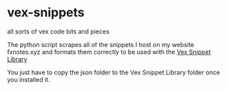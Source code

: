 # vex-snippets
all sorts of vex code bits and pieces

The python script scrapes all of the snippets I host on my website fxnotes.xyz and formats them correctly to be used with the [Vex Snippet Library](https://github.com/jakobringler/Vex_Snippet_Library)

You just have to copy the json folder to the Vex Snippet Library folder once you installed it.